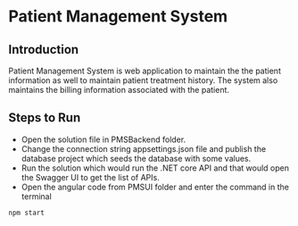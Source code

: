# Patient Management System

## Introduction
Patient Management System is web application to maintain the the patient information as well to maintain patient treatment history. The system also maintains the billing information associated with the patient.

## Steps to Run
- Open the solution file in PMSBackend folder.
- Change the connection string appsettings.json file and publish the database project which seeds the database with some values.
- Run the solution which would run the .NET core API and that would open the Swagger UI to get the list of APIs.
- Open the angular code from PMSUI folder and enter the command in the terminal 
```
npm start
```
